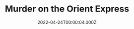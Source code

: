 ---
title: "Murder on the Orient Express"
year: 2017
date: 2022-04-24T00:00:04.000Z
permalink: /almanac/movies/2022-04-24-murder-on-the-orient-express/index.html
link: https://letterboxd.com/rknightuk/film/murder-on-the-orient-express-2017/1/
rating: 3
---
